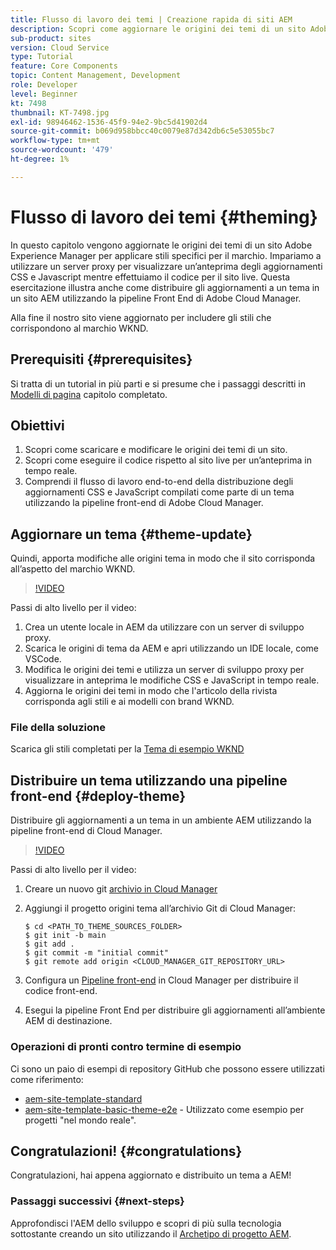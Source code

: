 ```yaml
---
title: Flusso di lavoro dei temi | Creazione rapida di siti AEM
description: Scopri come aggiornare le origini dei temi di un sito Adobe Experience Manager per applicare stili specifici per il marchio. Scopri come utilizzare un server proxy per visualizzare un’anteprima live degli aggiornamenti CSS e JavaScript. Questa esercitazione illustra anche come distribuire gli aggiornamenti a un tema in un sito AEM utilizzando la pipeline Front End di Adobe Cloud Manager.
sub-product: sites
version: Cloud Service
type: Tutorial
feature: Core Components
topic: Content Management, Development
role: Developer
level: Beginner
kt: 7498
thumbnail: KT-7498.jpg
exl-id: 98946462-1536-45f9-94e2-9bc5d41902d4
source-git-commit: b069d958bbcc40c0079e87d342db6c5e53055bc7
workflow-type: tm+mt
source-wordcount: '479'
ht-degree: 1%

---
```


# Flusso di lavoro dei temi {#theming}

In questo capitolo vengono aggiornate le origini dei temi di un sito Adobe Experience Manager per applicare stili specifici per il marchio. Impariamo a utilizzare un server proxy per visualizzare un’anteprima degli aggiornamenti CSS e Javascript mentre effettuiamo il codice per il sito live. Questa esercitazione illustra anche come distribuire gli aggiornamenti a un tema in un sito AEM utilizzando la pipeline Front End di Adobe Cloud Manager.

Alla fine il nostro sito viene aggiornato per includere gli stili che corrispondono al marchio WKND.

## Prerequisiti {#prerequisites}

Si tratta di un tutorial in più parti e si presume che i passaggi descritti in [Modelli di pagina](./page-templates.md) capitolo completato.

## Obiettivi

1. Scopri come scaricare e modificare le origini dei temi di un sito.
1. Scopri come eseguire il codice rispetto al sito live per un’anteprima in tempo reale.
1. Comprendi il flusso di lavoro end-to-end della distribuzione degli aggiornamenti CSS e JavaScript compilati come parte di un tema utilizzando la pipeline front-end di Adobe Cloud Manager.

## Aggiornare un tema {#theme-update}

Quindi, apporta modifiche alle origini tema in modo che il sito corrisponda all’aspetto del marchio WKND.

>[!VIDEO](https://video.tv.adobe.com/v/332918/?quality=12&learn=on)

Passi di alto livello per il video:

1. Crea un utente locale in AEM da utilizzare con un server di sviluppo proxy.
1. Scarica le origini di tema da AEM e apri utilizzando un IDE locale, come VSCode.
1. Modifica le origini dei temi e utilizza un server di sviluppo proxy per visualizzare in anteprima le modifiche CSS e JavaScript in tempo reale.
1. Aggiorna le origini dei temi in modo che l&#39;articolo della rivista corrisponda agli stili e ai modelli con brand WKND.

### File della soluzione

Scarica gli stili completati per la [Tema di esempio WKND](assets/theming/WKND-THEME-src-1.1.zip)

## Distribuire un tema utilizzando una pipeline front-end {#deploy-theme}

Distribuire gli aggiornamenti a un tema in un ambiente AEM utilizzando la pipeline front-end di Cloud Manager.

>[!VIDEO](https://video.tv.adobe.com/v/338722/?quality=12&learn=on)

Passi di alto livello per il video:

1. Creare un nuovo git [archivio in Cloud Manager](https://experienceleague.adobe.com/docs/experience-manager-cloud-manager/using/managing-code/cloud-manager-repositories.html)
1. Aggiungi il progetto origini tema all’archivio Git di Cloud Manager:

   ```shell
   $ cd <PATH_TO_THEME_SOURCES_FOLDER>
   $ git init -b main
   $ git add .
   $ git commit -m "initial commit"
   $ git remote add origin <CLOUD_MANAGER_GIT_REPOSITORY_URL>
   ```

1. Configura un [Pipeline front-end](https://experienceleague.adobe.com/docs/experience-manager-cloud-service/implementing/using-cloud-manager/cicd-pipelines/introduction-ci-cd-pipelines.html) in Cloud Manager per distribuire il codice front-end.
1. Esegui la pipeline Front End per distribuire gli aggiornamenti all’ambiente AEM di destinazione.

### Operazioni di pronti contro termine di esempio

Ci sono un paio di esempi di repository GitHub che possono essere utilizzati come riferimento:

* [aem-site-template-standard](https://github.com/adobe/aem-site-template-standard)
* [aem-site-template-basic-theme-e2e](https://github.com/adobe/aem-site-template-basic-theme-e2e) - Utilizzato come esempio per progetti &quot;nel mondo reale&quot;.

## Congratulazioni! {#congratulations}

Congratulazioni, hai appena aggiornato e distribuito un tema a AEM!

### Passaggi successivi {#next-steps}

Approfondisci l&#39;AEM dello sviluppo e scopri di più sulla tecnologia sottostante creando un sito utilizzando il [Archetipo di progetto AEM](../project-archetype/overview.md).
